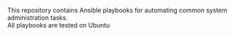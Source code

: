 This repository contains Ansible playbooks for automating common system administration tasks.  
All playbooks are tested on Ubuntu
